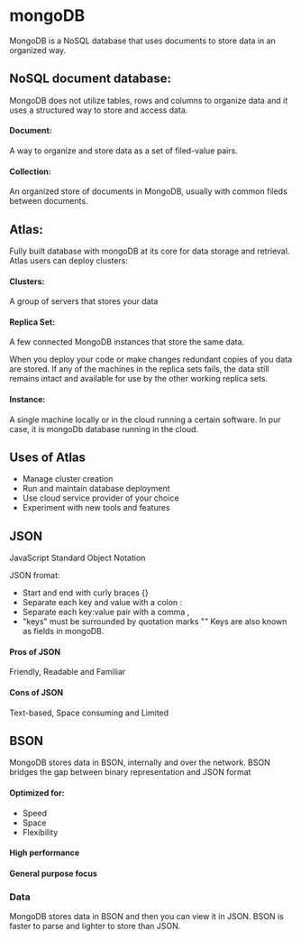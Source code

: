 # mongoDB

MongoDB is a NoSQL database that uses documents to store data in an organized way.

## NoSQL document database:

MongoDB does not utilize tables, rows and columns to organize data and it uses a structured way to store and access data.

#### Document:

A way to organize and store data as a set of filed-value pairs.

#### Collection:

An organized store of documents in MongoDB, usually with common fileds between documents.


## Atlas:

Fully built database with mongoDB at its core for data storage and retrieval.
Atlas users can deploy clusters:

#### Clusters: 
A group of servers that stores your data

#### Replica Set:
A few connected MongoDB instances that store the same data. 

When you deploy your code or make changes redundant copies of you data are stored. If any of the machines in the replica sets fails, the data still remains intact and available for use by the other working replica sets.

#### Instance:
A single machine locally or in the cloud running a certain software. In pur case, it is mongoDb database running in the cloud.

## Uses of Atlas

* Manage cluster creation
* Run and maintain database deployment
* Use cloud service provider of your choice
* Experiment with new tools and features


## JSON


JavaScript Standard Object Notation

JSON fromat: 

* Start and end with curly braces {}
* Separate each key and value with a colon :
* Separate each key:value pair with a comma ,
* "keys" must be surrounded by quotation marks ""
        Keys are also known as fields in mongoDB.

#### Pros of JSON

Friendly, Readable and Familiar

#### Cons of JSON

Text-based, Space consuming and Limited


## BSON

MongoDB stores data in BSON, internally and over the network. BSON bridges the gap between binary representation and JSON format

#### Optimized for:
* Speed
* Space
* Flexibility
#### High performance
#### General purpose focus

### Data

MongoDB stores data in BSON and then you can view it in JSON. BSON is faster to parse and lighter to store than JSON.













